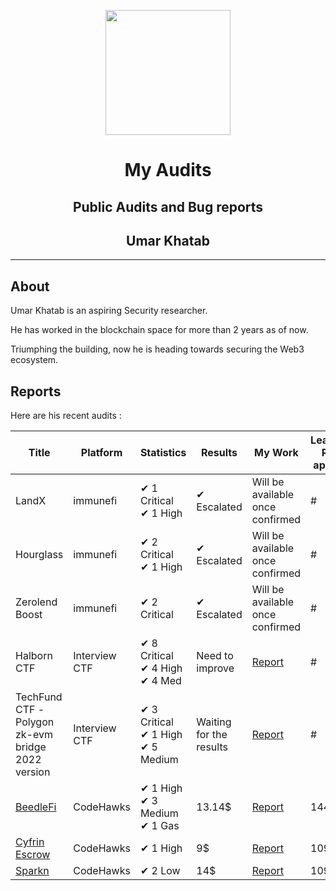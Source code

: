 
<div>
<p align="center">
    <img  src="https://github.com/0xumarkhatab/myGasOptimizationWork/assets/71306738/32bfb132-ed5e-4ad6-88d5-47fe20ff5f03"  height="200" />
</p>

<h1 align="center">My Audits</h1>
<h2 align="center">Public Audits and Bug reports</h2>
<h2 align="center">Umar Khatab</h2>  
<hr/>
</div>


## About

Umar Khatab is an aspiring Security researcher.

He has worked in the blockchain space for more than 2 years as of now.

Triumphing the building, now he is heading towards securing the Web3 ecosystem.



## Reports

Here are his recent audits :

| Title | Platform | Statistics | Results | My Work | Leaderboard Rank ( if applicable )|
| -------| -------------- | -------------- | ----------- | ------------| -------------|
| LandX | immunefi |✔ 1 Critical<br/>✔ 1 High | ✔ Escalated  | Will be available once confirmed | #
| Hourglass | immunefi |✔ 2 Critical <br/>✔ 1 High | ✔ Escalated | Will be available once confirmed | #
| Zerolend Boost | immunefi |✔ 2 Critical | ✔ Escalated  | Will be available once confirmed | #
| Halborn CTF | Interview CTF |✔ 8 Critical<br/>✔ 4 High <br/>✔ 4 Med | Need to improve | [Report](https://github.com/0xumarkhatab/0xumarkhatab-audits/blob/main/PDFs/0xumarkhatab_Halborn_CTF_Audit_Report.pdf) | #
| TechFund CTF - <br/> Polygon zk-evm bridge <br/> 2022 version | Interview CTF |✔ 3 Critical <br/>✔ 1 High <br/>✔ 5 Medium | Waiting for the results | [Report](https://github.com/0xumarkhatab/0xumarkhatab-audits/blob/main/PDFs/0xumarkhatab_techfund_Polygon_zkEVM_Eth_bridge.pdf) | #
| [BeedleFi](https://twitter.com/@beedlefi) | CodeHawks |✔ 1 High <br/>✔ 3 Medium <br/>✔ 1 Gas | 13.14$ | [Report]( https://github.com/0xumarkhatab/0xumarkhatab-audits/tree/main/BeedleFi-Aug7)  | 144 |
| [Cyfrin Escrow ](https://twitter.com/CyfrinAudits) | CodeHawks |✔ 1 High | 9$ | [Report]( https://github.com/0xumarkhatab/0xumarkhatab-audits/tree/main/CyfrinEscrow-Aug5)  | 109 |
| [Sparkn](https://twitter.com/sparkn_io) | CodeHawks |✔ 2 Low | 14$ | [Report](Sparkn_Sep8)  | 109 |



